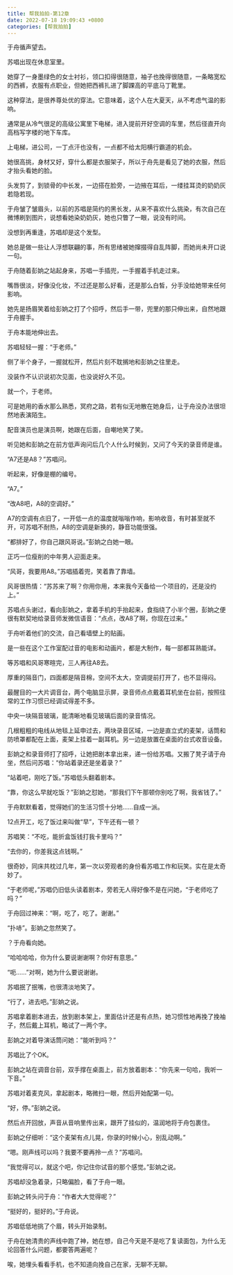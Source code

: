 ```yaml
---
title: 帮我拍拍-第12章
date: 2022-07-18 19:09:43 +0800
categories: [帮我拍拍]
---
```


于舟循声望去。

苏唱出现在休息室里。

她穿了一身墨绿色的女士衬衫，领口扣得很随意，袖子也挽得很随意，一条略宽松的西裤，衣服有点职业，但她把西裤扎进了脚踝高的平底马丁靴里。

这种穿法，是很养尊处优的穿法。它意味着，这个人在大夏天，从不考虑气温的影响。

通常是从冷气很足的高级公寓里下电梯，进入提前开好空调的车里，然后径直开向高档写字楼的地下车库。

上电梯，进公司，一丁点汗也没有，一点都不给太阳横行霸道的机会。

她很高挑，身材又好，穿什么都是衣服架子，所以于舟先是看见了她的衣服，然后才抬头看她的脸。

头发剪了，到锁骨的中长发，一边搭在脸旁，一边掖在耳后，一缕挂耳烫的奶奶灰若隐若现。

于舟皱了皱眉头，以前的苏唱是简约的黑长发，从来不喜欢什么挑染，有次自己在微博刷到图片，说想看她染奶奶灰，她也只瞥了一眼，说没有时间。

没想到再重逢，苏唱却是这个发型。

她总是做一些让人浮想联翩的事，所有思绪被她撺掇得自乱阵脚，而她尚未开口说一句。

于舟随着彭姠之站起身来，苏唱一手插兜，一手握着手机走过来。

嘴唇很淡，好像没化妆，不过还是那么好看，还是那么白皙，分手没给她带来任何影响。

她先是扬眉笑着给彭姠之打了个招呼，然后手一带，兜里的那只伸出来，自然地跟于舟握手。

于舟本能地伸出去。

苏唱轻轻一握：“于老师。”

侧了半个身子，一握就松开，然后片刻不耽搁地和彭姠之往里走。

没装作不认识说初次见面，也没说好久不见。

就一个，于老师。

可是她用的香水那么熟悉，冥府之路，若有似无地散在她身后，让于舟没办法很坦然地表演陌生。

配音演员也是演员啊，她跟在后面，自嘲地笑了笑。

听见她和彭姠之在前方低声询问后几个人什么时候到，又问了今天的录音师是谁。

“A7还是A8？”苏唱问。

听起来，好像是棚的编号。

“A7。”

“改A8吧，A8的空调好。”

A7的空调有点旧了，一开低一点的温度就嗡嗡作响，影响收音，有时甚至就不开，可苏唱不耐热，A8的空调是新换的，静音功能很强。

“都排好了，你自己跟风哥说。”彭姠之白她一眼。

正巧一位瘦削的中年男人迎面走来。

“风哥，我要用A8。”苏唱插着兜，笑着靠了靠墙。

风哥很热情：“苏苏来了啊？你用你用，本来我今天备给一个项目的，还是没约上。”

苏唱点头谢过，看向彭姠之，拿着手机的手抬起来，食指绕了小半个圈，彭姠之便很有默契地给录音师发微信语音：“点点，改A8了啊，你现在过来。”

于舟听着他们的交流，自己看墙壁上的贴画。

是一些在这个工作室配过音的电影和动画片，都是大制作，每一部都耳熟能详。

等苏唱和风哥寒暄完，三人再往A8去。

厚重的隔音门，四面都是隔音棉，空间不太大，空调提前打开了，也不显得闷。

最醒目的一大片调音台，两个电脑显示屏，录音师点点戴着耳机坐在台前，按照往常的工作习惯已经调试得差不多。

中央一块隔音玻璃，能清晰地看见玻璃后面的录音情况。

几根粗粗的电线从地毯上延申过去，两块录音区域，一边是直立式的麦架，话筒和防喷罩都配在上面，麦架上挂着一副耳机。另一边是放置在桌面的台式收音设备。

彭姠之和录音师打了招呼，让她把剧本拿出来，递一份给苏唱。又搬了凳子请于舟坐，然后问苏唱：“你站着录还是坐着录？”

“站着吧，刚吃了饭。”苏唱低头翻着剧本。

“靠，你这么早就吃饭？”彭姠之怼她，“那我们下午那顿你别吃了啊，我省钱了。”

于舟默默看着，觉得她们的生活习惯十分地……自成一派。

12点开工，吃了饭过来叫做“早”，下午还有一顿？

苏唱笑：“不吃，能折盒饭钱打我卡里吗？”

“去你的，你差我这点钱啊。”

很奇妙，同床共枕过几年，第一次以旁观者的身份看苏唱工作和玩笑。实在是太奇妙了。

“于老师呢，”苏唱仍旧低头读着剧本，旁若无人得好像不是在问她，“于老师吃了吗？”

于舟回过神来：“啊，吃了，吃了。谢谢。”

“扑哧”。彭姠之忽然笑了。

？于舟看向她。

“哈哈哈哈，你为什么要说谢谢啊？你好有意思。”

“呃……”对啊，她为什么要说谢谢。

苏唱抿了抿嘴，也很清淡地笑了。

“行了，进去吧。”彭姠之说。

苏唱拿着剧本进去，放到剧本架上，里面估计还是有点热，她习惯性地再挽了挽袖子，然后戴上耳机，略试了一两个字。

彭姠之对着导演话筒问她：“能听到吗？“

苏唱比了个OK。

彭姠之站在调音台前，双手撑在桌面上，前方放着剧本：“你先来一句哈，我听一下音。”

苏唱对着麦克风，拿起剧本，略微扫一眼，然后开始配第一句。

“好，停。”彭姠之说。

然后点开回放，声音从音响里传出来，跟开了挂似的，温润地将于舟包裹住。

彭姠之仔细听：“这个麦架有点儿晃，你录的时候小心，别乱动啊。”

“嗯。刚声线可以吗？我要不要再拎一点？”苏唱问。

“我觉得可以，就这个吧，你记住你试音的那个感觉。”彭姠之说。

苏唱却没急着录，只略偏脸，看了于舟一眼。

彭姠之转头问于舟：“作者大大觉得呢？”

“挺好的，挺好的。”于舟说。

苏唱低低地挑了个眉，转头开始录制。

于舟在她清贵的声线中跑了神，她在想，自己今天是不是吃了复读面包，为什么无论回答什么问题，都要答两遍呢？

唉，她埋头看看手机，也不知道向挽自己在家，无聊不无聊。

